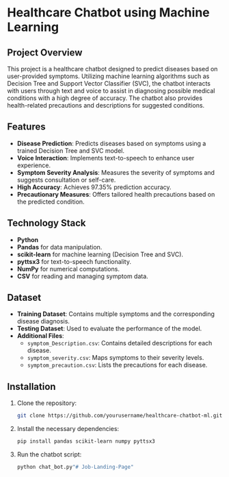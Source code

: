 # Healthcare Chatbot using Machine Learning

## Project Overview

This project is a healthcare chatbot designed to predict diseases based on user-provided symptoms. Utilizing machine learning algorithms such as Decision Tree and Support Vector Classifier (SVC), the chatbot interacts with users through text and voice to assist in diagnosing possible medical conditions with a high degree of accuracy. The chatbot also provides health-related precautions and descriptions for suggested conditions.

## Features

- **Disease Prediction**: Predicts diseases based on symptoms using a trained Decision Tree and SVC model.
- **Voice Interaction**: Implements text-to-speech to enhance user experience.
- **Symptom Severity Analysis**: Measures the severity of symptoms and suggests consultation or self-care.
- **High Accuracy**: Achieves 97.35% prediction accuracy.
- **Precautionary Measures**: Offers tailored health precautions based on the predicted condition.
  
## Technology Stack

- **Python**
- **Pandas** for data manipulation.
- **scikit-learn** for machine learning (Decision Tree and SVC).
- **pyttsx3** for text-to-speech functionality.
- **NumPy** for numerical computations.
- **CSV** for reading and managing symptom data.

## Dataset

- **Training Dataset**: Contains multiple symptoms and the corresponding disease diagnosis.
- **Testing Dataset**: Used to evaluate the performance of the model.
- **Additional Files**:
  - `symptom_Description.csv`: Contains detailed descriptions for each disease.
  - `symptom_severity.csv`: Maps symptoms to their severity levels.
  - `symptom_precaution.csv`: Lists the precautions for each disease.

## Installation

1. Clone the repository:
   ```bash
   git clone https://github.com/yourusername/healthcare-chatbot-ml.git

2. Install the necessary dependencies:
    ```bash
    pip install pandas scikit-learn numpy pyttsx3

3. Run the chatbot script:
    ```bash
    python chat_bot.py"# Job-Landing-Page" 
